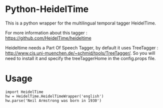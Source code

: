 # Python-HeidelTime
This is a python wrapper for the multilingual temporal tagger HeidelTime.

For more information about this tagger : https://github.com/HeidelTime/heideltime

Heideltime needs a Part Of Speech Tagger, by default it uses TreeTagger : http://www.cis.uni-muenchen.de/~schmid/tools/TreeTagger/.
So you will need to install it and specify the treeTaggerHome in the config.props file.

# Usage

```
import HeidelTime
hw = HeidelTime.HeidelTimeWrapper('english')
hw.parse('Neil Armstrong was born in 1930')
```
